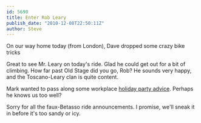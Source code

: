 ```yaml
---
id: 5690
title: Enter Rob Leary
publish_date: "2010-12-08T22:50:11Z"
author: Steve
---
```

On our way home today (from London), Dave dropped some crazy bike tricks

Great to see Mr. Leary on today's ride. Glad he could get out for a bit of climbing. How far past Old Stage did you go, Rob? He sounds very happy, and the Toscano-Leary clan is quite content.

Mark wanted to pass along some workplace [holiday party advice](http://finance.yahoo.com/career-work/article/111487/how-not-to-behave-at-the-office-party?mod=career-worklife_balance). Perhaps he knows us too well?

Sorry for all the faux-Betasso ride announcements. I promise, we'll sneak it in before it's too sandy or icy.
